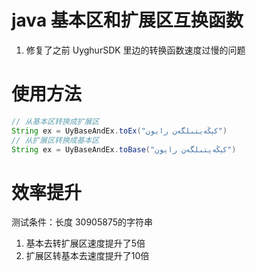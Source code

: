 # java 基本区和扩展区互换函数
1. 修复了之前 UyghurSDK 里边的转换函数速度过慢的问题

# 使用方法
```java
// 从基本区转换成扩展区
String ex = UyBaseAndEx.toEx("كېڭەيتىلگەن رايون")
// 从扩展区转换成基本区
String ex = UyBaseAndEx.toBase("كېڭەيتىلگەن رايون")
```
# 效率提升
测试条件：长度 30905875的字符串
1. 基本去转扩展区速度提升了5倍
2. 扩展区转基本去速度提升了10倍
